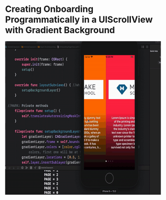 # Creating Onboarding Programmatically in a UIScrollView with Gradient Background

<img src="https://github.com/SamuelFolledo/MOB1.2/blob/master/MobileClasswork/static/gif/day4cw1.gif" width="640" height="496">



